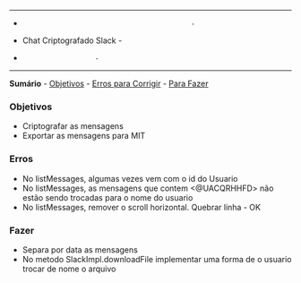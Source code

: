 -------------------------------------------------
-                                               -
-	Chat Criptografado Slack	     	-
-						-
-------------------------------------------------
<!-- markdown-toc start - Don't edit this section. Run M-x markdown-toc-generate-toc again -->
**Sumário**
	- [Objetivos](#objetivos)
    - [Erros para Corrigir](#erros)
	- [Para Fazer](#fazer)

<!-- markdown-toc end -->
### Objetivos
* Criptografar as mensagens
* Exportar as mensagens para MIT

### Erros
* No listMessages, algumas vezes vem com o id do Usuario
* No listMessages, as mensagens que contem <@UACQRHHFD> não estão sendo trocadas para o nome do usuario
* No listMessages, remover o scroll horizontal. Quebrar linha - OK

### Fazer
* Separa por data as mensagens 
* No metodo SlackImpl.downloadFile implementar uma forma de o usuario trocar de nome o arquivo

